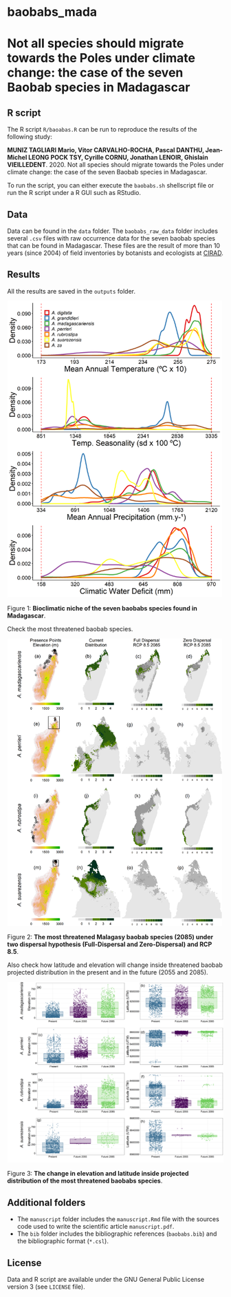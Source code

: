 # baobabs_mada

# Not all species should migrate towards the Poles under climate change: the case of the seven Baobab species in Madagascar

## R script

The R script `R/baoabas.R` can be run to reproduce the results of the following study:

**MUNIZ TAGLIARI Mario, Vitor CARVALHO-ROCHA, Pascal DANTHU, Jean-Michel LEONG POCK TSY, Cyrille CORNU, Jonathan LENOIR, Ghislain VIEILLEDENT**. 2020. Not all species should migrate towards the Poles under climate change: the case of the seven Baobab species in Madagascar.

To run the script, you can either execute the `baobabs.sh` shellscript file or run the R script under a R GUI such as RStudio.

## Data

Data can be found in the `data` folder. The `baobabs_raw_data` folder includes several `.csv` files with raw occurrence data for the seven baobab species that can be found in Madagascar. These files are the result of more than 10 years (since 2004) of field inventories by botanists and ecologists at [CIRAD](https://www.cirad.fr).

## Results

All the results are saved in the `outputs` folder.

<img alt="Bioclimatic niche of studied species" src="outputs/Fig_ap_sps_niche.png" width="500">

Figure 1: **Bioclimatic niche of the seven baobabs species found in Madagascar**.

Check the most threatened baobab species.

<img alt="Threatened baobab species" src="outputs/plot_SDA_threat.png" width="500">

Figure 2: **The most threatened Malagasy baobab species (2085) under two dispersal hypothesis (Full-Dispersal and Zero-Dispersal) and RCP 8.5**.

Also check how latitude and elevation will change inside threatened baobab projected distribution in the present and in the future (2055 and 2085).

<img alt="Latitudinal and elevation change of  threatened baobab species" src="outputs/lat_ele_all_species_within_SDAcf_threat.png">

Figure 3: **The change in elevation and latitude inside projected distribution of the most threatened baobabs species**.
## Additional folders

- The `manuscript` folder includes the `manuscript.Rmd` file with the sources code used to write the scientific article `manuscript.pdf`.
- The `bib` folder includes the bibliographic references (`baobabs.bib`) and the bibliographic format (`*.csl`).

## License

Data and R script are available under the GNU General Public License version 3 (see `LICENSE` file).
